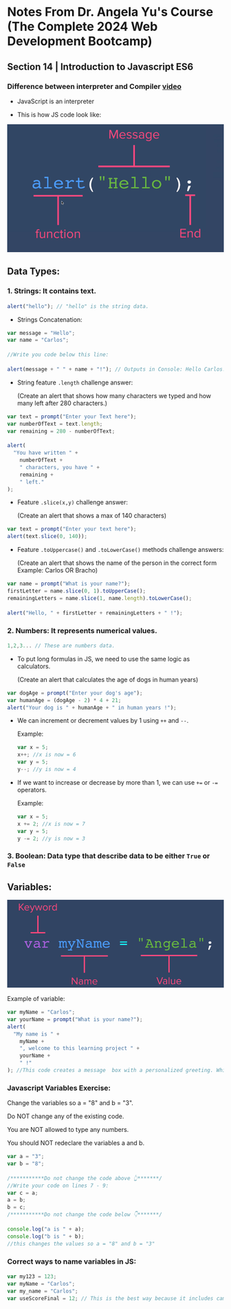 # Notes From Dr. Angela Yu's Course (The Complete 2024 Web Development Bootcamp)

## Section 14 | Introduction to Javascript ES6

### Difference between interpreter and Compiler [video](https://www.youtube.com/watch?v=_C5AHaS1mOA)

- JavaScript is an interpreter

- This is how JS code look like:

![alt text](image.png)

## Data Types:

### 1. Strings: It contains text.

```javascript
alert("hello"); // "hello" is the string data.
```

- Strings Concatenation:

```javascript
var message = "Hello";
var name = "Carlos";

//Write you code below this line:

alert(message + " " + name + "!"); // Outputs in Console: Hello Carlos!
```

- String feature `.length` challenge answer:

  (Create an alert that shows how many characters we typed and how many left after 280 characters.)

```javascript
var text = prompt("Enter your Text here");
var numberOfText = text.length;
var remaining = 280 - numberOfText;

alert(
  "You have written " +
    numberOfText +
    " characters, you have " +
    remaining +
    " left."
);
```

- Feature `.slice(x,y)` challenge answer:

  (Create an alert that shows a max of 140 characters)

```javascript
var text = prompt("Enter your text here");
alert(text.slice(0, 140));
```

- Feature `.toUppercase()` and `.toLowerCase()` methods challenge answers:

  (Create an alert that shows the name of the person in the correct form Example: Carlos OR Bracho)

```javascript
var name = prompt("What is your name?");
firstLetter = name.slice(0, 1).toUpperCase();
remainingLetters = name.slice(1, name.length).toLowerCase();

alert("Hello, " + firstLetter + remainingLetters + " !");
```

### 2. Numbers: It represents numerical values.

```javascript
1,2,3... // These are numbers data.
```

- To put long formulas in JS, we need to use the same logic as calculators.

  (Create an alert that calculates the age of dogs in human years)

```javascript
var dogAge = prompt("Enter your dog's age");
var humanAge = (dogAge - 2) * 4 + 21;
alert("Your dog is " + humanAge + " in human years !");
```

- We can increment or decrement values by 1 using `++` and `--`.

  Example:

  ```javascript
  var x = 5;
  x++; //x is now = 6
  var y = 5;
  y--; //y is now = 4
  ```

- If we want to increase or decrease by more than 1, we can use `+=` or `-=` operators.

  Example:

  ```javascript
  var x = 5;
  x += 2; //x is now = 7
  var y = 5;
  y -= 2; //y is now = 3
  ```

### 3. Boolean: Data type that describe data to be either `True` or `False`

## Variables:

![alt text](image-2.png)

Example of variable:

```javascript
var myName = "Carlos";
var yourName = prompt("What is your name?");
alert(
  "My name is " +
    myName +
    ", welcome to this learning project " +
    yourName +
    " !"
); //This code creates a message  box with a personalized greeting. Which shows how  we can use variables in alerts.
```

### Javascript Variables Exercise:

Change the variables so a = "8" and b = "3".

Do NOT change any of the existing code.

You are NOT allowed to type any numbers.

You should NOT redeclare the variables a and b.

```javascript
var a = "3";
var b = "8";

/***********Do not change the code above 👆*******/
//Write your code on lines 7 - 9:
var c = a;
a = b;
b = c;
/***********Do not change the code below 👇*******/

console.log("a is " + a);
console.log("b is " + b);
//this changes the values so a = "8" and b = "3"
```

### Correct ways to name variables in JS:

```javascript
var my123 = 123;
var myName = "Carlos";
var my_name = "Carlos";
var useScoreFinal = 12; // This is the best way because it includes camelCase.
```
